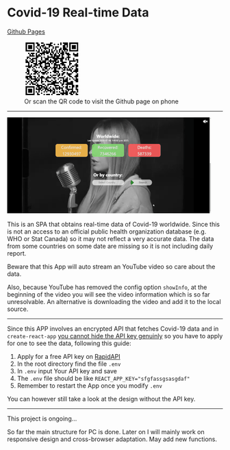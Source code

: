 # Covid-19 Real-time Data

[Github Pages](https://legenddaniel.github.io/covid19-realtime/)

<figure>
    <img src="qr.png" alt="QR-code for mobile visit">
    <figcaption>Or scan the QR code to visit the Github page on phone</figcaption>
</figure>

<hr>

![Online](online.gif)

This is an SPA that obtains real-time data of Covid-19 worldwide. Since this is not an access to an official public health organization database (e.g. WHO or Stat Canada) so it may not reflect a very accurate data. The data from some countries on some date are missing so it is not including daily report.

Beware that this App will auto stream an YouTube video so care about the data. 

Also, because YouTube has removed the config option `showInfo`, at the beginning of the video you will see the video information which is so far unresolvable. An alternative is downloading the video and add it to the local source.

<hr>

Since this APP involves an encrypted API that fetches Covid-19 data and in `create-react-app` [you cannot hide the API key genuinly](https://create-react-app.dev/docs/adding-custom-environment-variables/) so you have to apply for one to see the data, following this guide:

1. Apply for a free API key on [RapidAPI](https://rapidapi.com/Gramzivi/api/covid-19-data/pricing)
2. In the root directory find the file `.env`
3. In `.env` input Your API key and save
4. The `.env` file should be like `REACT_APP_KEY="sfgfassgsasgdaf"`
5. Remember to restart the App once you modify `.env`

You can however still take a look at the design without the API key.

<hr>

This project is ongoing...

So far the main structure for PC is done. Later on I will mainly work on responsive design and cross-browser adaptation. May add new functions.


